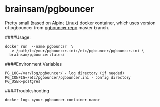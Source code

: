 # brainsam/pgbouncer

Pretty small (based on Alpine Linux) docker container, which uses version of pgbouncer from [pgbouncer repo](https://github.com/pgbouncer/pgbouncer) master branch.

####Usage:
```
docker run  --name pgbouncer  \
  -v /path/to/your/pgbouncer.ini:/etc/pgbouncer/pgbouncer.ini \
  brainsam/pgbouncer:latest
```
####Environment Variables
```
PG_LOG=/var/log/pgbouncer/ - log directory (if needed)
PG_CONFIG=/etc/pgbouncer/pgbouncer.ini - config directory
PG_USER=postgres
```
####Troubleshooting

```
docker logs <your-pgbouncer-container-name>
```
